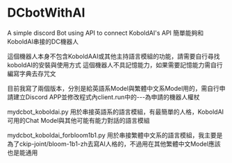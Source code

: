 # DCbotWithAI
A simple discord Bot using API to connect KoboldAI's API
簡單能夠和KoboldAI串接的DC機器人

這個機器人本身不包含KoboldAAI或其他主持語言模組的功能，請需要自行尋找koboldAI的安裝與使用方式
這個機器人不具記憶能力，如果需要記憶能力需自行編寫字典去存咒文

目前我寫了兩個版本，分別是給英語系Model與繁體中文系Model用的，需自行申請建立Discord APP並修改程式內client.run中的---為申請的機器人權杖

mydcbot_koboldai.py
用於串接英語系的語言模組，有最簡單的人格，KoboldAI可用的Chat Model與其他可能有能力對話的語言模組

mydcbot_koboldai_forbloom1b1.py
用於串接繁體中文系的語言模組，我主要是為了ckip-joint/bloom-1b1-zh去寫AI人格的，不過用在其他繁體中文Model應該也是能通用

